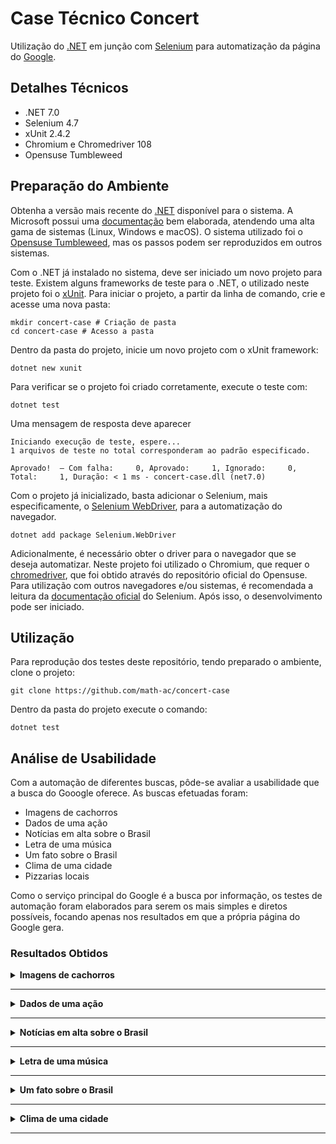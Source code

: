 # Case Técnico Concert

Utilização do [.NET](https://dotnet.microsoft.com/pt-br/) em junção com [Selenium](https://www.selenium.dev/) para automatização da página do [Google](https://google.com).

## Detalhes Técnicos

- .NET 7.0
- Selenium 4.7
- xUnit 2.4.2
- Chromium e Chromedriver 108
- Opensuse Tumbleweed

## Preparação do Ambiente

Obtenha a versão mais recente do [.NET](https://dotnet.microsoft.com/pt-br/download) disponível para o sistema. A Microsoft possui uma [documentação](https://learn.microsoft.com/pt-br/dotnet/core/install/) bem elaborada, atendendo uma alta gama de sistemas (Linux, Windows e macOS). O sistema utilizado foi o [Opensuse Tumbleweed](https://www.opensuse.org/#Tumbleweed), mas os passos podem ser reproduzidos em outros sistemas.

Com o .NET já instalado no sistema, deve ser iniciado um novo projeto para teste. Existem alguns frameworks de teste para o .NET, o utilizado neste projeto foi o [xUnit](https://xunit.net/). Para iniciar o projeto, a partir da linha de comando, crie e acesse uma nova pasta:

```
mkdir concert-case # Criação de pasta
cd concert-case # Acesso a pasta
```

Dentro da pasta do projeto, inicie um novo projeto com o xUnit framework:

```
dotnet new xunit
```

Para verificar se o projeto foi criado corretamente, execute o teste com:

```
dotnet test
```

Uma mensagem de resposta deve aparecer

```
Iniciando execução de teste, espere...
1 arquivos de teste no total corresponderam ao padrão especificado.

Aprovado!  – Com falha:     0, Aprovado:     1, Ignorado:     0, Total:     1, Duração: < 1 ms - concert-case.dll (net7.0)

```

Com o projeto já inicializado, basta adicionar o Selenium, mais especificamente, o [Selenium WebDriver](https://www.selenium.dev/pt-br/documentation/webdriver/), para a automatização do navegador.

```
dotnet add package Selenium.WebDriver
```

Adicionalmente, é necessário obter o driver para o navegador que se deseja automatizar. Neste projeto foi utilizado o Chromium, que requer o [chromedriver](https://chromedriver.chromium.org/home), que foi obtido através do repositório oficial do Opensuse. Para utilização com outros navegadores e/ou sistemas, é recomendada a leitura da [documentação oficial](https://www.selenium.dev/pt-br/documentation/webdriver/getting_started/install_drivers/) do Selenium. Após isso, o desenvolvimento pode ser iniciado.

## Utilização

Para reprodução dos testes deste repositório, tendo preparado o ambiente, clone o projeto:

```
git clone https://github.com/math-ac/concert-case
```

Dentro da pasta do projeto execute o comando:

```
dotnet test
```

## Análise de Usabilidade

Com a automação de diferentes buscas, pôde-se avaliar a usabilidade que a busca do Gooogle oferece. As buscas efetuadas foram:

- Imagens de cachorros
- Dados de uma ação
- Notícias em alta sobre o Brasil
- Letra de uma música
- Um fato sobre o Brasil
- Clima de uma cidade
- Pizzarias locais

Como o serviço principal do Google é a busca por informação, os testes de automação foram elaborados para serem os mais simples e diretos possíveis, focando apenas nos resultados em que a própria página do Google gera.

### Resultados Obtidos

<details>
<summary><b>Imagens de cachorros</b></summary>

**Termo de busca:** Imagens de cachorros

**Experiência:** Tendo realizado a busca na página inicial do Google, os resultados obtidos apresentam algumas imagens e como esperado, link para outros sites. A página de resultados apresenta a aba de "Imagens" como segunda opção, o que facilita o encontro de imagens.

**Críticas:** Apesar do resultado da busca apresentar algumas imagens, o usuário deve selecionar a aba de "Imagens" para ter o resultado completo.

**Possíveis melhorias:** O resultado da busca poderia redirecionar o usuário diretamente para a aba de "Imagens" do Google, reduzindo o número de ações necessárias para se encontrar as imagens.

</details>

---

<details>
<summary><b>Dados de uma ação</b></summary>

**Termo de busca:** ITUB4

**Experiência:** Tendo realizado a busca na página inicial do Google, os resultados obtidos tem um foco nos dados da ação e só depois, link para outros sites. A página de resultados apresenta a aba de "Finanças" como segunda opção, redirecionando para a página da ação no [Google Finanças](https://www.google.com/finance/).

**Críticas:** Apesar do resultado satisfatório, há uma pequena inconsistência, onde além da aba de "Finanças" há um botão de mesmo nome próximo do resultado, que não redireciona ao site do Google Finanças, apenas aprenta outros dados da ação.

**Possíveis melhorias:** Renomear o botão de "Finanças" próximo ao resultado da busca, para evitar confusão com a aba de "Finanças" do Google.

</details>

---

<details>
<summary><b>Notícias em alta sobre o Brasil</b></summary>

**Termo de busca:** Notícias Brasil

**Experiência:** Tendo realizado a busca na página inicial do Google, os resultados obtidos apresentam um campo nomeado "Principais Notícias", com as notícias mais relevantes e como esperado, link para outros sites de notícias. A página de resultados apresenta a aba de "Notícias" como segunda opção, o que facilita o encontro de notícias.

**Críticas:** O resultado é um tanto satisfatório, mas uma vez que o usuário pode ter preferência por algum site de notícia específico, o campo de "Principais Notícias" pode ficar no caminho. 

**Possíveis melhorias:** Aumentar a quantidade apresentada pelo campo "Principais Notícias" e mudar o seu layout.

</details>

---

<details>
<summary><b>Letra de uma música</b></summary>

**Termo de busca:** Letra de john mayer neon

**Experiência:** Tendo realizado a busca na página inicial do Google, os resultados obtidos apresentam a letra completa da música, além de links para escutá-la e informações sobre a música.

**Críticas:** A apresentação do resultado pode variar de acordo com os termos digitados, mesmo eles sendo bem similares ("neon letra" sendo um exemplo), deixando de apresentar os links e informações da música. 

**Possíveis melhorias:** Manter a consistência do resultado para termos de busca similares.

</details>

---

<details>
<summary><b>Um fato sobre o Brasil</b></summary>

**Termo de busca:** Idade do Brasil

**Experiência:** Tendo realizado a busca na página inicial do Google, os resultados obtidos apresentam, através do [trechos em destque](https://support.google.com/websearch/answer/9351707?hl=pt-BR&visit_id=638081678425563889-263788092&p=featured_snippets&rd=1) o tempo que a Independência do Brasil tem, e não quantos anos desde seu descobrimento.

**Críticas:** Inconsistência na apresentação de resultados com termos de busca similares, já que o termo de busca "Idade Brasil" apresenta a idade do Brasil. 

**Possíveis melhorias:** Manter a consistência do resultado para termos de busca similares.

</details>

---

<details>
<summary><b>Clima de uma cidade</b></summary>

**Termo de busca:** Tempo rio de janeiro

**Experiência:** Tendo realizado a busca na página inicial do Google, os resultados obtidos apresentam a previsão do tempo para a cidade do Rio de Janeiro e até mesmo alertas meteorológicos.

**Críticas:** Não foi observado nenhum problema no resultado obtido.

**Possíveis melhorias:** Aproveitar o espaço ao lado do grafíco com alguma informação relevante ou até mesmo aumentá-lo.

</details>

---